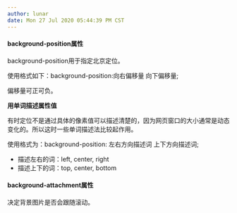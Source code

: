 ```yaml
---
author: lunar
date: Mon 27 Jul 2020 05:44:39 PM CST
---
```


#### **background-position属性**

background-position用于指定北京定位。

使用格式如下：background-position:向右偏移量 向下偏移量;

偏移量可正可负。

**用单词描述属性值**

有时定位不是通过具体的像素值可以描述清楚的，因为网页窗口的大小通常是动态变化的。所以这时一些单词描述法比较起作用。

使用格式为：background-position: 左右方向描述词 上下方向描述词;

- 描述左右的词：left, center, right
- 描述上下的词：top, center, bottom

#### **background-attachment属性**

决定背景图片是否会跟随滚动。

